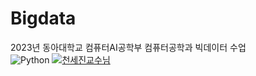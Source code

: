 # Bigdata
2023년 동아대학교 컴퓨터AI공학부 컴퓨터공학과 빅데이터 수업  
![Python](https://img.shields.io/badge/-Python-blue?logo=python&logoColor=white)
[![천세진교수님](https://img.shields.io/badge/-빅데이터연구실-blue)](https://www.datasciencelabs.org/)